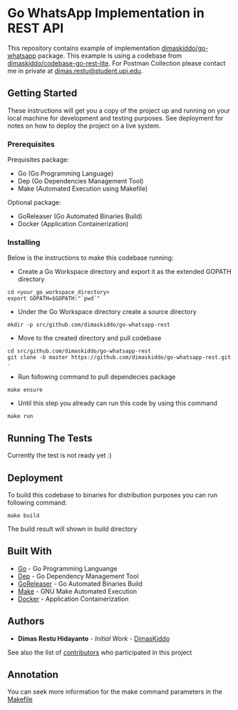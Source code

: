 # Go WhatsApp Implementation in REST API

This repository contains example of implementation [dimaskiddo/go-whatsapp](https://github.com/dimaskiddo/go-whatsapp) package. This example is using a codebase from [dimaskiddo/codebase-go-rest-lite](https://github.com/dimaskiddo/codebase-go-rest-lite). For Postman Collection please contact me in private at [dimas.restu@student.upi.edu](mailto:dimas.restu@student.upi.edu).

## Getting Started

These instructions will get you a copy of the project up and running on your local machine for development and testing purposes.
See deployment for notes on how to deploy the project on a live system.

### Prerequisites

Prequisites package:
* Go (Go Programming Language)
* Dep (Go Dependencies Management Tool)
* Make (Automated Execution using Makefile)

Optional package:
* GoReleaser (Go Automated Binaries Build)
* Docker (Application Containerization)

### Installing

Below is the instructions to make this codebase running:
* Create a Go Workspace directory and export it as the extended GOPATH directory
```
cd <your_go_workspace_directory>
export GOPATH=$GOPATH:"`pwd`"
```
* Under the Go Workspace directory create a source directory
```
mkdir -p src/github.com/dimaskiddo/go-whatsapp-rest
```
* Move to the created directory and pull codebase
```
cd src/github.com/dimaskiddo/go-whatsapp-rest
git clone -b master https://github.com/dimaskiddo/go-whatsapp-rest.git .
```
* Run following command to pull dependecies package
```
make ensure
```
- Until this step you already can run this code by using this command
```
make run
```

## Running The Tests

Currently the test is not ready yet :)

## Deployment

To build this codebase to binaries for distribution purposes you can run following command:
```
make build
```
The build result will shown in build directory

## Built With

* [Go](https://golang.org/) - Go Programming Languange
* [Dep](https://github.com/golang/dep) - Go Dependency Management Tool
* [GoReleaser](https://github.com/goreleaser/goreleaser) - Go Automated Binaries Build
* [Make](https://www.gnu.org/software/make/) - GNU Make Automated Execution
* [Docker](https://www.docker.com/) - Application Containerization

## Authors

* **Dimas Restu Hidayanto** - *Initial Work* - [DimasKiddo](https://github.com/dimaskiddo)

See also the list of [contributors](https://github.com/dimaskiddo/go-whatsapp-rest/contributors) who participated in this project

## Annotation

You can seek more information for the make command parameters in the [Makefile](https://raw.githubusercontent.com/dimaskiddo/go-whatsapp-rest/master/Makefile)
